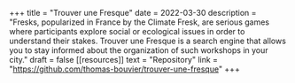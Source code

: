 +++
title = "Trouver une Fresque"
date = 2022-03-30
description = "Fresks, popularized in France by the Climate Fresk, are serious games where participants explore social or ecological issues in order to understand their stakes. Trouver une Fresque is a search engine that allows you to stay informed about the organization of such workshops in your city."
draft = false
[[resources]]
    text = "Repository"
    link = "https://github.com/thomas-bouvier/trouver-une-fresque"
+++
